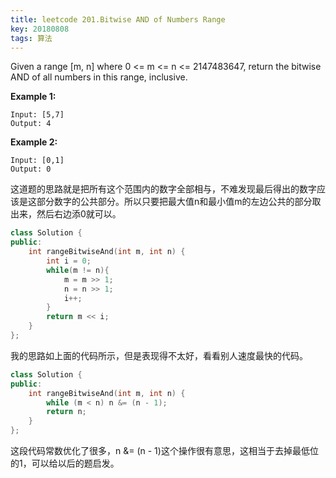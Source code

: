 ```yaml
---
title: leetcode 201.Bitwise AND of Numbers Range
key: 20180808
tags: 算法
---
```


Given a range [m, n] where 0 <= m <= n <= 2147483647, return the bitwise AND of all numbers in this range, inclusive.

**Example 1:**

```
Input: [5,7]
Output: 4
```

**Example 2:**

```
Input: [0,1]
Output: 0
```

 

这道题的思路就是把所有这个范围内的数字全部相与，不难发现最后得出的数字应该是这部分数字的公共部分。所以只要把最大值n和最小值m的左边公共的部分取出来，然后右边添0就可以。

```c++
class Solution {
public:
    int rangeBitwiseAnd(int m, int n) {
        int i = 0;
        while(m != n){
        	m = m >> 1;
        	n = n >> 1;
        	i++;
        }
        return m << i;
    }
};
```

我的思路如上面的代码所示，但是表现得不太好，看看别人速度最快的代码。

```c++
class Solution {
public:
    int rangeBitwiseAnd(int m, int n) {
        while (m < n) n &= (n - 1);
        return n;
    }
};
```

这段代码常数优化了很多，n &= (n - 1)这个操作很有意思，这相当于去掉最低位的1，可以给以后的题启发。